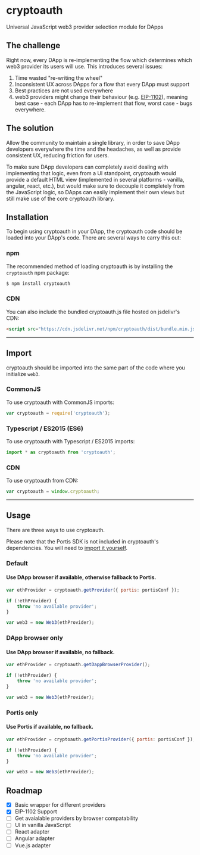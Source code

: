 # cryptoauth
Universal JavaScript web3 provider selection module for DApps

## The challenge
Right now, every DApp is re-implementing the flow which determines which web3 provider its users will use. This introduces several issues:
1. Time wasted "re-writing the wheel"
1. Inconsistent UX across DApps for a flow that every DApp must support
1. Best practices are not used everywhere
1. web3 providers might change their behaviour (e.g. [EIP-1102](https://eips.ethereum.org/EIPS/eip-1102)), meaning best case - each DApp has to re-implement that flow, worst case - bugs everywhere.


## The solution
Allow the community to maintain a single library, in order to save DApp developers everywhere the time and the headaches, as well as provide consistent UX, reducing friction for users.

To make sure DApp developers can completely avoid dealing with implementing that logic, even from a UI standpoint, cryptoauth would provide a default HTML view (implemented in several platforms - vanilla, angular, react, etc.), but would make sure to decouple it completely from the JavaScript logic, so DApps can easily implement their own views but still make use of the core cryptoauth library.


## Installation

To begin using cryptoauth in your DApp, the cryptoauth code should be loaded into your DApp's code. There are several ways to carry this out:

### npm

The recommended method of loading cryptoauth is by installing the `cryptoauth` npm package:

```js
$ npm install cryptoauth
```

### CDN
You can also include the bundled cryptoauth.js file hosted on jsdelivr's CDN:

```html
<script src="https://cdn.jsdelivr.net/npm/cryptoauth/dist/bundle.min.js"></script>
```

<hr>

## Import

cryptoauth should be imported into the same part of the code where you initialize `web3`.

### CommonJS
To use cryptoauth with CommonJS imports:

```js
var cryptoauth = require('cryptoauth');
```

### Typescript / ES2015 (ES6)
To use cryptoauth with Typescript / ES2015 imports:

```js
import * as cryptoauth from 'cryptoauth';
```

### CDN
To use cryptoauth from CDN:

```js
var cryptoauth = window.cryptoauth;
```

<hr>

## Usage
There are three ways to use cryptoauth.

Please note that the Portis SDK is not included in cryptoauth's dependencies. You will need to [import it yourself](https://github.com/portis-project/portis-sdk#import).

### Default
#### Use DApp browser if available, otherwise fallback to Portis.

```js
var ethProvider = cryptoauth.getProvider({ portis: portisConf });

if (!ethProvider) {
    throw 'no available provider';
}

var web3 = new Web3(ethProvider);
```

### DApp browser only
#### Use DApp browser if available, no fallback.

```js
var ethProvider = cryptoauth.getDappBrowserProvider();

if (!ethProvider) {
    throw 'no available provider';
}

var web3 = new Web3(ethProvider);
```

### Portis only
#### Use Portis if available, no fallback.

```js
var ethProvider = cryptoauth.getPortisProvider({ portis: portisConf });

if (!ethProvider) {
    throw 'no available provider';
}

var web3 = new Web3(ethProvider);
```

## Roadmap
- [x] Basic wrapper for different providers
- [x] EIP-1102 Support
- [ ] Get avaialable providers by browser compatability
- [ ] UI in vanilla JavaScript
- [ ] React adapter
- [ ] Angular adapter
- [ ] Vue.js adapter
